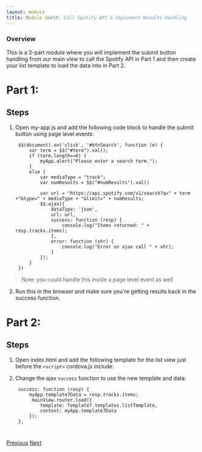 ```yaml
---
layout: module
title: Module 3&#58; Call Spotify API & Implement Results Handling 
---
```


### Overview
This is a 2-part module where you will implement the submit button handling from our main view to call the Spotify API in Part 1 and then
 create your list template to load the data into in Part 2. 
  
# Part 1:
  
## Steps

1. Open my-app.js and add the following code block to handle the submit button using page level events:

        $$(document).on('click', '#btnSearch', function (e) {
            var term = $$("#term").val();
            if (term.length==0) {
                myApp.alert("Please enter a search term.");
            }
            else {
                var mediaType = "track";
                var numResults = $$("#numResults").val()
        
                var url = "https://api.spotify.com/v1/search?q=" + term +"&type=" + mediaType + "&limit=" + numResults;
                $$.ajax({
                    dataType: 'json',
                    url: url,
                    success: function (resp) {
                        console.log("Items returned: " +  resp.tracks.items);                         
                    },
                    error: function (xhr) {
                        console.log("Error on ajax call " + xhr);
                    }
                });
            }
        })
        
> Note: you could handle this inside a page level event as well        

2. Run this in the browser and make sure you're getting results back in the success function.

# Part 2:

## Steps
1. Open index.html and add the following template for the list view just before the `<script>` cordova.js include:

    <script id="listTemplate" type="text/template7">
        <div class="navbar">
            <div class="navbar-inner">
                <div class="left"><a href="#" class="back link"> <i class="icon icon-back"></i><span>Back</span></a></div>
                <div class="center sliding">Results</div>
                <div class="right">
                    <a href="#" class="link icon-only open-panel"> <i class="icon icon-bars"></i></a>
                </div>
            </div>
        </div>
    
        <!-- Search bar -->
        <div class="page" data-page="list">
            <form class="searchbar searchbar-init" data-search-list=".list-block-search" data-search-in=".item-title"
                  data-searchbar-found=".searchbar-found" data-searchbar-not-found=".searchbar-not-found">
                <div class="searchbar-input">
                    <input type="search" placeholder="Search">
                    <a href="#" class="searchbar-clear"></a>
                </div>
                <a href="#" class="searchbar-cancel">Cancel</a>
            </form>
            <div class="searchbar-overlay"></div>
            <div class="page-content">
                <!-- no result -->
                <div class="content-block searchbar-not-found">
                    Nothing found
                </div>
    
                <div id="mediaList" class="list-block media-list list-block-search searchbar-found">
                    <ul>
                        {{#each this}}
                        <li class="swipeout">
                            <div class="swipeout-content">
                                <a href='#' id='mediaItem{{@index}}' data-template='itemTemplate' data-context='{{stringify this}}'
                                   class="item-content item-link">
                                    <div class="item-media">
                                        <img data-src="{{album.images[2].url}}" class="lazy">
                                    </div>
                                    <div class="item-inner">
                                        <div class="item-title-row">
                                            <div class="item-title">{{name}}</div>
                                        </div>
                                        <div class="item-subtitle">{{artists[0].name}}</div>
                                        <div class="item-text">{{album.name}}</div>
                                    </div>
                                </a>
                            </div>
                            <div class="swipeout-actions-right">
                                <a href="#" class="bg-orange favorite" data-item="{{@index}}"><i class="icon fa fa-star fa-2x"></i></a>
                                <a href="#" class="bg-blue share" data-item="{{@index}}"><i class="icon fa fa-share fa-2x"></i></a>
                            </div>
                            <div class="swipeout-actions-left">
                                <a href="#" class="bg-green preview" data-item="{{@index}}"><i class="icon fa fa-play fa-2x"></i></a>
                            </div>
                        </li>
                        {{/each}}
                    </ul>
                </div>
            </div>
        </div>
    </script>

2. Change the ajax `success` function to use the new template and data:

        success: function (resp) {
            myApp.template7Data = resp.tracks.items;
             mainView.router.load({
                template: Template7.templates.listTemplate,
                context: myApp.template7Data
            });
        },

<div class="row" style="margin-top:40px;">
<div class="col-sm-12">
<a href="module2.html" class="btn btn-default"><i class="glyphicon glyphicon-chevron-left"></i> Previous</a>
<a href="module4.html" class="btn btn-default pull-right">Next <i class="glyphicon
glyphicon-chevron-right"></i></a>
</div>
</div>
